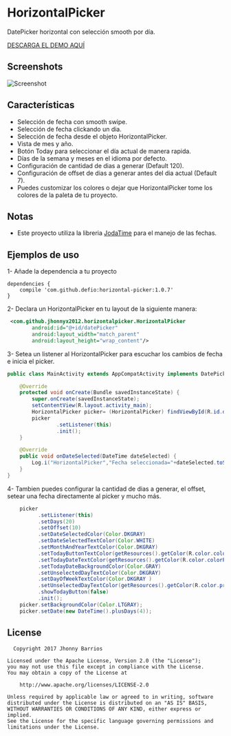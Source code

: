 # HorizontalPicker
DatePicker horizontal con selección smooth por día.

[DESCARGA EL DEMO AQUÍ](https://github.com/jhonnyx2012/HorizontalPicker/blob/master/appDemoDebug.apk?raw=true)

## Screenshots

![Screenshot](https://raw.githubusercontent.com/jhonnyx2012/HorizontalPicker/master/Screenshot_custom.png)

## Características
* Selección de fecha con smooth swipe.
* Selección de fecha clickando un dia.
* Selección de fecha desde el objeto HorizontalPicker.
* Vista de mes y año.
* Botón Today para seleccionar el día actual de manera rapida.
* Días de la semana y meses en el idioma por defecto.
* Configuración de cantidad de dias a generar (Default 120).
* Configuración de offset de dias a generar antes del dia actual (Default 7).
* Puedes customizar los colores o dejar que HorizontalPicker tome los colores de la paleta de tu proyecto.

## Notas
* Este proyecto utiliza la libreria [JodaTime](https://github.com/JodaOrg/joda-time) para el manejo de las fechas.

## Ejemplos de uso
1- Añade la dependencia a tu proyecto

```groovie
dependencies {
    compile 'com.github.defio:horizontal-picker:1.0.7'
}
```  

2- Declara un HorizontalPicker en tu layout de la siguiente manera:
```xml
 <com.github.jhonnyx2012.horizontalpicker.HorizontalPicker
        android:id="@+id/datePicker"
        android:layout_width="match_parent"
        android:layout_height="wrap_content"/>
```

3- Setea un listener al HorizontalPicker para escuchar los cambios de fecha e inicia el picker.

```java
public class MainActivity extends AppCompatActivity implements DatePickerListener {

    @Override
    protected void onCreate(Bundle savedInstanceState) {
        super.onCreate(savedInstanceState);
        setContentView(R.layout.activity_main);
        HorizontalPicker picker= (HorizontalPicker) findViewById(R.id.datePicker);
        picker
                .setListener(this)
                .init();
    }

    @Override
    public void onDateSelected(DateTime dateSelected) {
        Log.i("HorizontalPicker","Fecha seleccionada="+dateSelected.toString());
    }
}
```

4- Tambien puedes configurar la cantidad de dias a generar, el offset, setear una fecha directamente al picker y mucho más.

```java
    picker
          .setListener(this)
          .setDays(20)
          .setOffset(10)
          .setDateSelectedColor(Color.DKGRAY)
          .setDateSelectedTextColor(Color.WHITE)
          .setMonthAndYearTextColor(Color.DKGRAY)
          .setTodayButtonTextColor(getResources().getColor(R.color.colorPrimary))
          .setTodayDateTextColor(getResources().getColor(R.color.colorPrimary))
          .setTodayDateBackgroundColor(Color.GRAY)
          .setUnselectedDayTextColor(Color.DKGRAY)
          .setDayOfWeekTextColor(Color.DKGRAY )
          .setUnselectedDayTextColor(getResources().getColor(R.color.primaryTextColor))
          .showTodayButton(false)
          .init();
    picker.setBackgroundColor(Color.LTGRAY);
    picker.setDate(new DateTime().plusDays(4));
```

## License
```text
  Copyright 2017 Jhonny Barrios

Licensed under the Apache License, Version 2.0 (the "License");
you may not use this file except in compliance with the License.
You may obtain a copy of the License at

    http://www.apache.org/licenses/LICENSE-2.0

Unless required by applicable law or agreed to in writing, software
distributed under the License is distributed on an "AS IS" BASIS,
WITHOUT WARRANTIES OR CONDITIONS OF ANY KIND, either express or implied.
See the License for the specific language governing permissions and
limitations under the License.
```
